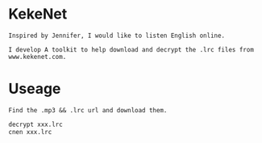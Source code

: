 # KekeNet

    Inspired by Jennifer, I would like to listen English online.

    I develop A toolkit to help download and decrypt the .lrc files from www.kekenet.com.
    
# Useage

    Find the .mp3 && .lrc url and download them.

``` cmd
decrypt xxx.lrc
cnen xxx.lrc
```
